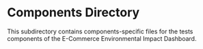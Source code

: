 # Components Directory

This subdirectory contains components-specific files for the tests components of the E-Commerce Environmental Impact Dashboard.
